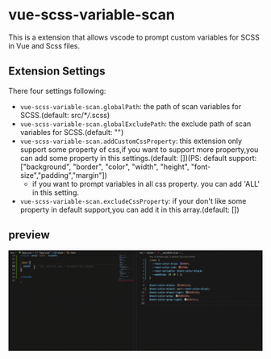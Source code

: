 # vue-scss-variable-scan

This is a extension that allows vscode to prompt custom variables for SCSS in Vue and Scss files.

## Extension Settings

There four settings following:

- `vue-scss-variable-scan.globalPath`: the path of scan variables for SCSS.(default: src/\*_/_.scss)
- `vue-scss-variable-scan.globalExcludePath`: the exclude path of scan variables for SCSS.(default: "")
- `vue-scss-variable-scan.addCustomCssProperty`: this extension only support some property of css,if you want to support more property,you can add some property in this settings.(default: [])(PS: default support:["background", "border", "color", "width", "height", "font-size","padding","margin"])
  - if you want to prompt variables in all css property. you can add 'ALL' in this setting.
- `vue-scss-variable-scan.excludeCssProperty`: if your don't like some property in default support,you can add it in this array.(default: [])

## preview

![preview.gif](/assets/0.0.2-preview.gif)
